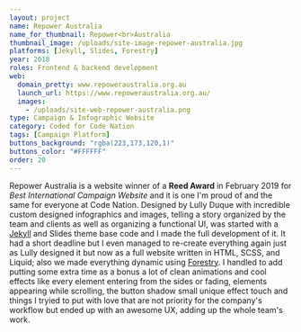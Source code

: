 ```yaml
---
layout: project
name: Repower Australia
name_for_thumbnail: Repower<br>Australia
thumbnail_image: /uploads/site-image-repower-australia.jpg
platforms: [Jekyll, Slides, Forestry]
year: 2018
roles: Frontend & backend development
web:
  domain_pretty: www.repoweraustralia.org.au
  launch_url: https://www.repoweraustralia.org.au/
  images:
    - /uploads/site-web-repower-australia.png
type: Campaign & Infographic Website
category: Coded for Code Nation
tags: [Campaign Platform]
buttons_background: "rgba(223,173,120,1)"
buttons_color: "#FFFFFF"
order: 20
---
```


Repower Australia is a website winner of a <strong>Reed Award</strong> in February 2019 for <i>Best International Campaign Website</i> and it is one I'm proud of and the same for everyone at Code Nation. Designed by Lully Duque with incredible custom designed infographics and images, telling a story organized by the team and clients as well as organizing a functional UI, was started with a <a href="https://jekyllrb.com/" target="_blank">Jekyll</a> and Slides theme base code and I made the full development of it. It had a short deadline but I even managed to re-create everything again just as Lully designed it but now as a full website written in HTML, SCSS, and Liquid; also we made everything dynamic using <a href="https://forestry.io/" target="_blank">Forestry</a>. I handled to add putting some extra time as a bonus a lot of clean animations and cool effects like every element entering from the sides or fading, elements appearing while scrolling, the button shadow small unique effect touch and things I tryied to put with love that are not priority for the company's workflow but ended up with an awesome UX, adding up the whole team's work.